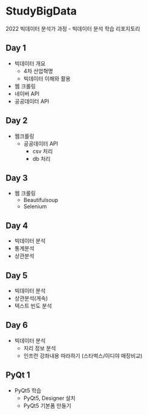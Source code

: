 # StudyBigData
2022 빅데이터 분석가 과정 - 빅데이터 분석 학습 리포지토리

## Day 1
- 빅데이터 개요
  - 4차 산업혁명
  - 빅데이터 이해와 활용
- 웹 크롤링
- 네이버 API
- 공공데이터 API

## Day 2
- 웹크롤링
  - 공공데이터 API
    - csv 처리
    - db 처리

## Day 3
- 웹 크롤링
  - Beautifulsoup
  - Selenium

## Day 4
 - 빅데이터 분석
  - 통계분석
  - 상관분석
  
## Day 5
- 빅데이터 분석
 - 상관분석(게속)
 - 텍스트 빈도 분석


## Day 6
- 빅데이터 분석
  - 지리 정보 분석
  - 인프런 강좌내용 따라하기 (스타벅스/이디야 매장비교)

## PyQt 1
- PyQt5 학습
  - PyQt5, Designer 설치
  - PyQt5 기본폼 만들기